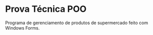 # Prova Técnica POO

Programa de gerenciamento de produtos de supermercado feito com Windows Forms.
